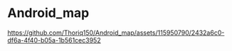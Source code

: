 # Android_map

https://github.com/Thoriq150/Android_map/assets/115950790/2432a6c0-df6a-4f40-b05a-1b561cec3952

